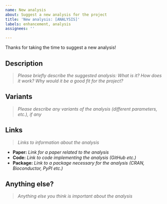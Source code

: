 ```yaml
---
name: New analysis
about: Suggest a new analysis for the project
title: 'New analysis: [ANALYSIS]'
labels: enhancement, analysis
assignees: ''

---
```


Thanks for taking the time to suggest a new analysis!

## Description

> _Please briefly describe the suggested analysis: What is it? How does it work? Why would it be a good fit for the project?_

## Variants

> _Please describe any variants of the analysis (different parameters, etc.), if any_

## Links

> _Links to information about the analysis_

- **Paper:** _Link for a paper related to the analysis_
- **Code:** _Link to code implementing the analysis (GitHub etc.)_
- **Package:** _Link to a package necessary for the analysis (CRAN, Bioconductor, PyPI etc.)_

## Anything else?

> _Anything else you think is important about the analysis_
